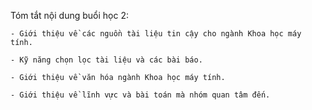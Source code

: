 Tóm tắt nội dung buổi học 2:

	- Giới thiệu về các nguồn tài liệu tin cậy cho ngành Khoa học máy tính.
	
	- Kỹ năng chọn lọc tài liệu và các bài báo.
	
	- Giới thiệu về văn hóa ngành Khoa học máy tính.
	
	- Giới thiệu về lĩnh vực và bài toán mà nhóm quan tâm đến.
